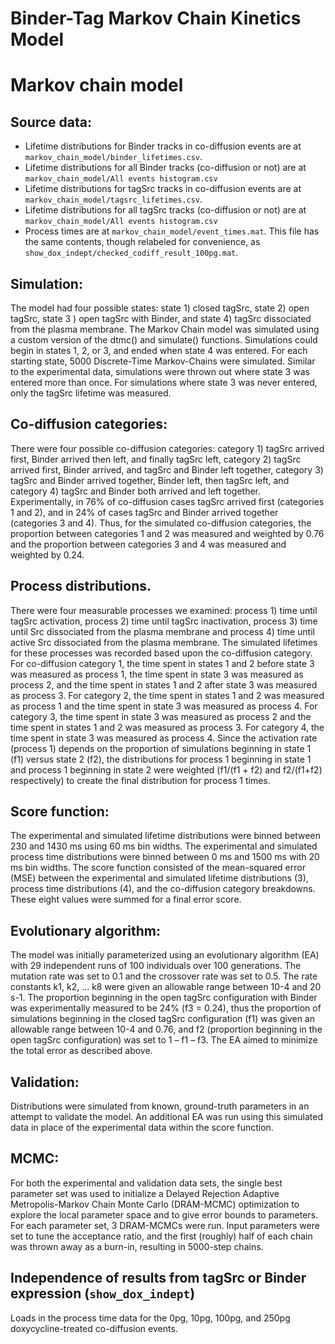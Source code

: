 # Binder-Tag Markov Chain Kinetics Model

# Markov chain model

## Source data:
- Lifetime distributions for Binder tracks in co-diffusion events are at `markov_chain_model/binder_lifetimes.csv`.
- Lifetime distributions for all Binder tracks (co-diffusion or not) are at `markov_chain_model/All events histogram.csv`
- Lifetime distributions for tagSrc tracks in co-diffusion events are at `markov_chain_model/tagsrc_lifetimes.csv`.
- Lifetime distributions for all tagSrc tracks (co-diffusion or not) are at `markov_chain_model/All events histogram.csv`
- Process times are at `markov_chain_model/event_times.mat`. This file has the same contents, though relabeled for convenience, as `show_dox_indept/checked_codiff_result_100pg.mat`.

## Simulation:
The model had four possible states: state 1) closed tagSrc, state 2) open tagSrc, state 3 ) open tagSrc with Binder, and state 4) tagSrc dissociated from the plasma membrane. The Markov Chain model was simulated using a custom version of the dtmc() and simulate() functions. Simulations could begin in states 1, 2, or 3, and ended when state 4 was entered. For each starting state, 5000 Discrete-Time Markov-Chains were simulated. Similar to the experimental data, simulations were thrown out where state 3 was entered more than once. For simulations where state 3 was never entered, only the tagSrc lifetime was measured.

## Co-diffusion categories:
There were four possible co-diffusion categories: category 1) tagSrc arrived first, Binder arrived then left, and finally tagSrc left, category 2) tagSrc arrived first, Binder arrived, and tagSrc and Binder left together, category 3) tagSrc and Binder arrived together, Binder left, then tagSrc left, and category 4) tagSrc and Binder both arrived and left together. Experimentally, in 76% of co-diffusion cases tagSrc arrived first (categories 1 and 2), and in 24% of cases tagSrc and Binder arrived together (categories 3 and 4). Thus, for the simulated co-diffusion categories, the proportion between categories 1 and 2 was measured and weighted by 0.76 and the proportion between categories 3 and 4 was measured and weighted by 0.24.

## Process distributions.
There were four measurable processes we examined: process 1) time until tagSrc activation, process 2) time until tagSrc inactivation, process 3) time until Src dissociated from the plasma membrane and process 4) time until active Src dissociated from the plasma membrane.
The simulated lifetimes for these processes was recorded based upon the co-diffusion category. For co-diffusion category 1, the time spent in states 1 and 2 before state 3 was measured as process 1, the time spent in state 3 was measured as process 2, and the time spent in states 1 and 2 after state 3 was measured as process 3.
For category 2, the time spent in states 1 and 2 was measured as process 1 and the time spent in state 3 was measured as process 4.
For category 3, the time spent in state 3 was measured as process 2 and the time spent in states 1 and 2 was measured as process 3.
For category 4, the time spent in state 3 was measured as process 4.
Since the activation rate (process 1) depends on the proportion of simulations beginning in state 1 (f1) versus state 2 (f2), the distributions for process 1 beginning in state 1 and process 1 beginning in state 2 were weighted (f1/(f1 + f2) and f2/(f1+f2) respectively) to create the final distribution for process 1 times.

## Score function:
The experimental and simulated lifetime distributions were binned between 230 and 1430 ms using 60 ms bin widths. The experimental and simulated process time distributions were binned between 0 ms and 1500 ms with 20 ms bin widths.
	The score function consisted of the mean-squared error (MSE) between the experimental and simulated lifetime distributions (3), process time distributions (4), and the  co-diffusion category breakdowns. These eight values were summed for a final error score.

## Evolutionary algorithm:
The model was initially parameterized using an evolutionary algorithm (EA) with 29 independent runs of 100 individuals over 100 generations. The mutation rate was set to 0.1 and the crossover rate was set to 0.5. The rate constants k1, k2, … k8 were given an allowable range between 10-4 and 20 s-1. The proportion beginning in the open tagSrc configuration with Binder was experimentally measured to be 24% (f3 = 0.24), thus the proportion of simulations beginning in the closed tagSrc configuration (f1) was given an allowable range between 10-4 and 0.76, and f2 (proportion beginning in the open tagSrc configuration) was set to 1 – f1 – f3. The EA aimed to minimize the total error as described above.

## Validation:
Distributions were simulated from known, ground-truth parameters in an attempt to validate the model. An additional EA was run using this simulated data in place of the experimental data within the score function. 

## MCMC:
For both the experimental and validation data sets, the single best parameter set was used to initialize a Delayed Rejection Adaptive Metropolis-Markov Chain Monte Carlo (DRAM-MCMC) optimization to explore the local parameter space and to give error bounds to parameters. For each parameter set, 3 DRAM-MCMCs were run. Input parameters were set to tune the acceptance ratio, and the first (roughly) half of each chain was thrown away as a burn-in, resulting in 5000-step chains. 

## Independence of results from tagSrc or Binder expression (`show_dox_indept`)
Loads in the process time data for the 0pg, 10pg, 100pg, and 250pg doxycycline-treated co-diffusion events.

